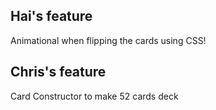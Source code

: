 ## Hai's feature
Animational when flipping the cards using CSS!

## Chris's feature
Card Constructor to make 52 cards deck